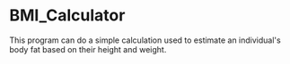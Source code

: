# BMI_Calculator
This program can do a simple calculation used to estimate an individual's body fat based on their height and weight.
